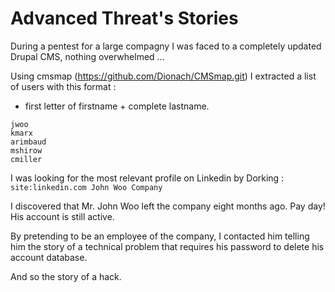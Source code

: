 # Advanced Threat's Stories

During a pentest for a large compagny I was faced to a completely updated Drupal CMS, nothing overwhelmed ...

Using cmsmap (https://github.com/Dionach/CMSmap.git) I extracted a list of users with this format : 
* first letter of firstname + complete lastname.
```
jwoo
kmarx
arimbaud
mshirow
cmiller
```

I was looking for the most relevant profile on Linkedin by Dorking :
`site:linkedin.com John Woo Company`

I discovered that Mr. John Woo left the company eight months ago. Pay day! His account is still active.

By pretending to be an employee of the company, I contacted him telling him the story of a technical problem that requires his password to delete his account database.

And so the story of a hack.
